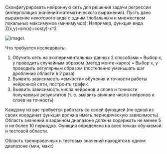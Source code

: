 Сконфигурировать нейронную сеть для решения задачи регрессии (интерполяция значений математического выражения).
Пусть дано выражение некоторого вида с одним глобальным и множеством локальных максимумов (минимумов):
                    Например, функция вида  Z(x,y)=sin⁡(x)+cos⁡(y)-x^2

![image](https://github.com/alex1232115/MachineLearningProject/assets/75955974/cbc98aa1-7102-4639-ada6-4fcb07268406)\


Что требуется исследовать:
1.	Обучить сеть на экспериментальных данных 2 способами 
  •	Выбор x, y проводить случайным образом (метод монте-карло)
  •	Выбор x, y проводить регулярным образом (постепенно уменьшать шаг дробления области в 2 раза)
2.	Выявить зависимость «емкости» обучения и точности работы нейронной сети, построить график.
3.	Выявить зависимость числа нейронов и слоев и точности получаемых результатов (т. е. выявить влияние числа нейронов и слоев на точность)

Каждому из вас требуется работать со своей функцией (по одной из своих координат функция должна иметь периодическую зависимость). Область значений в заданном диапазоне должна содержать не менее 5 и не более 10 периодов. Функция определена на всех точках обучаемой и тестовой области.

Область тренировочных и тестовых значений находятся в одном диапазоне (мин, макс)
